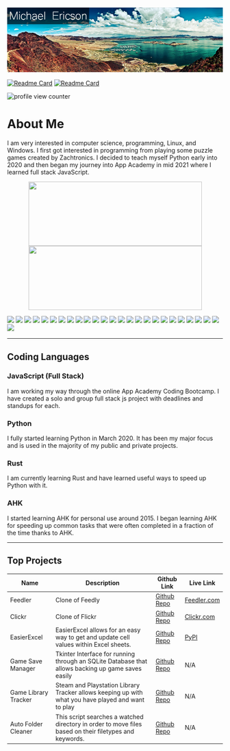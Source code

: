 ![I am Michael Ericson](https://raw.githubusercontent.com/Concrete18/Concrete18/master/header2.png)

[![Readme Card](https://img.shields.io/badge/Gmail-D14836?style=for-the-badge&logo=gmail&logoColor=white)](mailto:Michael.Ericson19@gmail.com)
[![Readme Card](https://img.shields.io/badge/LinkedIn-0077B5?style=for-the-badge&logo=linkedin&logoColor=white)](https://www.linkedin.com/in/michaelericson1/)

<img src='https://komarev.com/ghpvc/?username=Concrete18&color=blue' alt='profile view counter' title='profile view counter'>

# About Me

I am very interested in computer science, programming, Linux, and Windows. I first got interested in programming from playing some puzzle games created by Zachtronics. I decided to teach myself Python early into 2020 and then began my journey into App Academy in mid 2021 where I learned full stack JavaScript.

<!-- TODO edit colors -->
<p align="center">
<a href="https://git.io/streak-stats">
  <img height="150px" width="405px" align="center" src="https://github-readme-streak-stats.herokuapp.com/?user=Concrete18&hide_border=true&fire=FF5A5F&stroke=FF5A5F&background=00000000&ring=E5DFFF&sideNums=FF5A5F&sideLabels=C197BA&currStreakLabel=ECCFF5&currStreakNum=ECCFF5&dates=FCE544" />
</a>
<a href="https://github.com/anuraghazra/github-readme-stats">
  <img height ="150px" width="405px" align="center" src="https://github-readme-stats.vercel.app/api/top-langs/?username=Concrete18&langs_count=6&layout=compact&title_color=FF5A5F&text_color=E5DFFF&bg_color=00000000&hide_border=true&hide_title=true" />
</a>
</p>

<p>
  <!-- Badges Link https://github.com/alexandresanlim/Badges4-README.md-Profile -->
  <!-- Languages -->
  <img src="https://img.shields.io/badge/JavaScript-323330?style=for-the-badge&logo=javascript&logoColor=F7DF1E" />
  <img src="https://img.shields.io/badge/Python-3776AB?style=for-the-badge&logo=python&logoColor=white" />
  <img src="https://img.shields.io/badge/Rust-000000?style=for-the-badge&logo=rust&logoColor=white" />
  <img src="https://img.shields.io/badge/CSS3-1572B6?style=for-the-badge&logo=css3&logoColor=white" />
  <img src="https://img.shields.io/badge/HTML5-E34F26?style=for-the-badge&logo=html5&logoColor=white" />
  <img src="https://img.shields.io/badge/json-5E5C5C?style=for-the-badge&logo=json&logoColor=white" />
  <!-- Frameworks -->
  <img src="https://img.shields.io/badge/Node.js-339933?style=for-the-badge&logo=nodedotjs&logoColor=white" />
  <img src="https://img.shields.io/badge/npm-CB3837?style=for-the-badge&logo=npm&logoColor=white" />
  <img src="https://img.shields.io/badge/React-20232A?style=for-the-badge&logo=react&logoColor=61DAFB" />
  <img src="https://img.shields.io/badge/Redux-593D88?style=for-the-badge&logo=redux&logoColor=white" />
  <img src="https://img.shields.io/badge/Express.js-000000?style=for-the-badge&logo=express&logoColor=white" />
  <img src="https://img.shields.io/badge/Jest-C21325?style=for-the-badge&logo=jest&logoColor=white" />
  <img src="https://img.shields.io/badge/Pandas-2C2D72?style=for-the-badge&logo=pandas&logoColor=white" />
  <img src="https://img.shields.io/badge/Flask-000000?style=for-the-badge&logo=flask&logoColor=white" />
  <!-- Cloud -->
  <img src="https://img.shields.io/badge/Amazon_AWS-FF9900?style=for-the-badge&logo=amazonaws&logoColor=white" />
  <img src="https://img.shields.io/badge/Heroku-430098?style=for-the-badge&logo=heroku&logoColor=white" />
  <!-- OS -->
  <img src="https://img.shields.io/badge/Windows-0078D6?style=for-the-badge&logo=windows&logoColor=white" />
  <img src="https://img.shields.io/badge/Linux-FCC624?style=for-the-badge&logo=linux&logoColor=black" />
  <img src="https://img.shields.io/badge/GNU%20Bash-4EAA25?style=for-the-badge&logo=GNU%20Bash&logoColor=white" />
  <!-- Misc -->
  <img src="https://img.shields.io/badge/Git-F05032?style=for-the-badge&logo=git&logoColor=white" />
  <img src="https://img.shields.io/badge/Docker-2CA5E0?style=for-the-badge&logo=docker&logoColor=white" />
  <img src="https://img.shields.io/badge/Postman-FF6C37?style=for-the-badge&logo=Postman&logoColor=white" />
  <img src="https://img.shields.io/badge/windows%20terminal-4D4D4D?style=for-the-badge&logo=windows%20terminal&logoColor=whitehttps://img.shields.io/badge/Visual_Studio_Code-0078D4?style=for-the-badge&logo=visual%20studio%20code&logoColor=white" />
  <img src="https://img.shields.io/badge/Raspberry%20Pi-A22846?style=for-the-badge&logo=Raspberry%20Pi&logoColor=white" />
  <img src="https://img.shields.io/badge/gimp-5C5543?style=for-the-badge&logo=gimp&logoColor=white" />
  <img src="https://img.shields.io/badge/Adobe%20Photoshop-31A8FF?style=for-the-badge&logo=Adobe%20Photoshop&logoColor=black" />
<p\>

---

## Coding Languages

### JavaScript (Full Stack)

I am working my way through the online App Academy Coding Bootcamp. I have created a solo and group full stack js project with deadlines and standups for each.

### Python

I fully started learning Python in March 2020. It has been my major focus and is used in the majority of my public and private projects.

### Rust

I am currently learning Rust and have learned useful ways to speed up Python with it.

### AHK

I started learning AHK for personal use around 2015.
I began learning AHK for speeding up common tasks that were often completed in a fraction of the time thanks to AHK.

---

## Top Projects

| Name                 | Description                                                                                            | Github Link                                                         | Live Link                                         |
| -------------------- | ------------------------------------------------------------------------------------------------------ | ------------------------------------------------------------------- | ------------------------------------------------- |
| Feedler              | Clone of Feedly                                                                                        | [Github Repo](https://github.com/Concrete18/Feedly-Clone)           | [Feedler.com](https://feedler-rss.herokuapp.com/) |
| Clickr               | Clone of Flickr                                                                                        | [Github Repo](https://github.com/Concrete18/Clickr-clone-of-Flickr) | [Clickr.com](https://click-r.herokuapp.com/)      |
| EasierExcel          | EasierExcel allows for an easy way to get and update cell values within Excel sheets.                  | [Github Repo](https://github.com/Concrete18/easierexcel)            | [PyPI](https://pypi.org/project/easierexcel/)     |
| Game Save Manager    | Tkinter Interface for running through an SQLite Database that allows backing up game saves easily      | [Github Repo](https://github.com/Concrete18/Game-Save-Manager)      | N/A                                               |
| Game Library Tracker | Steam and Playstation Library Tracker allows keeping up with what you have played and want to play     | [Github Repo](https://github.com/Concrete18/Game-Library-Tracker)   | N/A                                               |
| Auto Folder Cleaner  | This script searches a watched directory in order to move files based on their filetypes and keywords. | [Github Repo](https://github.com/Concrete18/Auto-Folder-Cleaner)    | N/A                                               |
